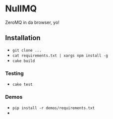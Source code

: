 # NullMQ

ZeroMQ in da browser, yo!

## Installation

* `git clone ...`
* `cat requirements.txt | xargs npm install -g`
* `cake build`

### Testing

* `cake test`

### Demos

* `pip install -r demos/requirements.txt`
* 

###